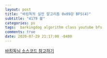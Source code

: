 ```yaml
---
layout: post
title: "바킹독의 실전 알고리즘 0x09강 BFS(4)"
subtitle: "4179 불"
categories: ps
tags:  barkingdog algorithm class youtube bfs
comments: true
date: 2020-07-29 21:17:00 -0400
--- 
```


[바킹독님 소스코드 참고하기](https://github.com/encrypted-def/basic-algo-lecture-metarial/blob/master/0x09/4179.cpp)
